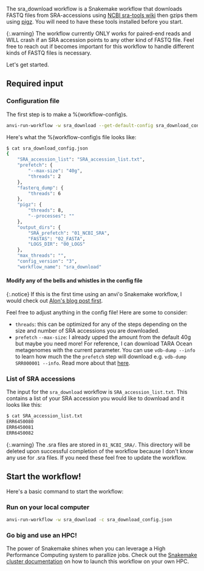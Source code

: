 The sra_download workflow is a Snakemake workflow that downloads FASTQ files from SRA-accessions using [NCBI sra-tools wiki](https://github.com/ncbi/sra-tools/wiki/08.-prefetch-and-fasterq-dump) then gzips them using [pigz](https://zlib.net/pigz/). You will need to have these tools installed before you start.

{:.warning}
The workflow currently ONLY works for paired-end reads and WILL crash if an SRA accession points to any other kind of FASTQ file. Feel free to reach out if becomes important for this workflow to handle different kinds of FASTQ files is necessary. 

Let's get started.

## Required input

### Configuration file

The first step is to make a %(workflow-config)s.

```bash
anvi-run-workflow -w sra_download --get-default-config sra_download_config.json
```

Here's what the %(workflow-config)s file looks like:

```bash
$ cat sra_download_config.json
{
    "SRA_accession_list": "SRA_accession_list.txt",
    "prefetch": {
        "--max-size": "40g",
        "threads": 2
    },
    "fasterq_dump": {
        "threads": 6
    },
    "pigz": {
        "threads": 8,
        "--processes": ""
    },
    "output_dirs": {
        "SRA_prefetch": "01_NCBI_SRA",
        "FASTAS": "02_FASTA",
        "LOGS_DIR": "00_LOGS"
    },
    "max_threads": "",
    "config_version": "3",
    "workflow_name": "sra_download"
```

#### Modify any of the bells and whistles in the config file

{:.notice}
If this is the first time using an anvi'o Snakemake workflow, I would check out [Alon's blog post first](https://merenlab.org/2018/07/09/anvio-snakemake-workflows/#configjson).

Feel free to adjust anything in the config file! Here are some to consider:
- `threads`: this can be optimized for any of the steps depending on the size and number of SRA accessions you are downloaded.
- `prefetch` `--max-size`: I already upped the amount from the default 40g but maybe you need more! For reference, I can download TARA Ocean metagenomes with the current parameter. You can use `vdb-dump --info` to learn how much the the `prefetch` step will download e.g. `vdb-dump SRR000001 --info`. Read more about that [here](https://github.com/ncbi/sra-tools/wiki/08.-prefetch-and-fasterq-dump#check-the-maximum-size-limit-of-the-prefetch-tool). 

### List of SRA accessions

The input for the `sra_download` workflow is `SRA_accession_list.txt`. This contains a list of your SRA accession you would like to download and it looks like this:

```bash
$ cat SRA_accession_list.txt
ERR6450080
ERR6450081
ERR6450082
```

{:.warning}
The .sra files are stored in `01_NCBI_SRA/`. This directory will be deleted upon successful completion of the workflow because I don't know any use for .sra files. If you need these feel free to update the workflow.

## Start the workflow!

Here's a basic command to start the workflow:

### Run on your local computer

```bash
anvi-run-workflow -w sra_download -c sra_download_config.json
```

### Go big and use an HPC!

The power of Snakemake shines when you can leverage a High Performance Computing system to parallize jobs. Check out the [Snakemake cluster documentation](https://snakemake.readthedocs.io/en/stable/executing/cluster.html#) on how to launch this workflow on your own HPC.

